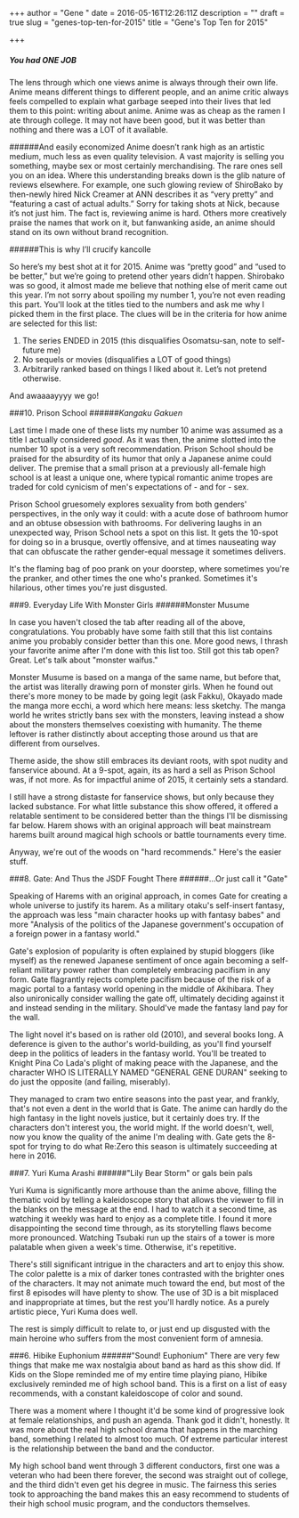 +++
author = "Gene "
date = 2016-05-16T12:26:11Z
description = ""
draft = true
slug = "genes-top-ten-for-2015"
title = "Gene's Top Ten for 2015"

+++


##### You had ONE JOB


The lens through which one views anime is always through their own life. Anime means different things to different people, and an anime critic always feels compelled to explain what garbage seeped into their lives that led them to this point: writing about anime. Anime was as cheap as the ramen I ate through college. It may not have been good, but it was better than nothing and there was a LOT of it available.

######And easily economized
Anime doesn’t rank high as an artistic medium, much less as even quality television. A vast majority is selling you something, maybe sex or most certainly merchandising. The rare ones sell you on an idea. Where this understanding breaks down is the glib nature of reviews elsewhere. For example, one such glowing review of ShiroBako by then-newly hired Nick Creamer at ANN describes it as “very pretty” and “featuring a cast of actual adults.” Sorry for taking shots at Nick, because it’s not just him. The fact is, reviewing anime is hard. Others more creatively praise the names that work on it, but fanwanking aside, an anime should stand on its own without brand recognition.

######This is why I’ll crucify kancolle

So here’s my best shot at it for 2015. Anime was “pretty good” and “used to be better,” but we’re going to pretend other years didn’t happen. Shirobako was so good, it almost made me believe that nothing else of merit came out this year. I’m not sorry about spoiling my number 1, you’re not even reading this part. You'll look at the titles tied to the numbers and ask me why I picked them in the first place. The clues will be in the criteria for how anime are selected for this list:

1.	The series ENDED in 2015 (this disqualifies Osomatsu-san, note to self- future me)
2.	No sequels or movies (disqualifies a LOT of good things)
3.	Arbitrarily ranked based on things I liked about it. Let’s not pretend otherwise.

And awaaaayyyy we go!

###10.  Prison School
######*Kangaku Gakuen*

Last time I made one of these lists my number 10 anime was assumed as a title I actually considered *good*. As it was then, the anime slotted into the number 10 spot is a very soft recommendation. Prison School should be praised for the absurdity of its humor that only a Japanese anime could deliver. The premise that a small prison at a previously all-female high school is at least a unique one, where typical romantic anime tropes are traded for cold cynicism of men's expectations of - and for - sex.

Prison School gruesomely explores sexuality from both genders' perspectives, in the only way it could: with a acute dose of bathroom humor and an obtuse obsession with bathrooms. For delivering laughs in an unexpected way, Prison School nets a spot on this list. It gets the 10-spot for doing so in a brusque, overtly offensive, and at times nauseating way that can obfuscate the rather gender-equal message it sometimes delivers.

It's the flaming bag of poo prank on your doorstep, where sometimes you're the pranker, and other times the one who's pranked. Sometimes it's hilarious, other times you're just disgusted.

###9. Everyday Life With Monster Girls
######Monster Musume

In case you haven't closed the tab after reading all of the above, congratulations. You probably have some faith still that this list contains anime you probably consider better than this one. More good news, I thrash your favorite anime after I'm done with this list too. Still got this tab open? Great. Let's talk about "monster waifus."

Monster Musume is based on a manga of the same name, but before that, the artist was literally drawing porn of monster girls. When he found out there's more money to be made by going legit (ask Fakku), Okayado made the manga more ecchi, a word which here means: less sketchy. The manga world he writes strictly bans sex with the monsters, leaving instead a show about the monsters themselves coexisting with humanity. The theme leftover is rather distinctly about accepting those around us that are different from ourselves.

Theme aside, the show still embraces its deviant roots, with spot nudity and fanservice abound. At a 9-spot, again, its as hard a sell as Prison School was, if not more. As for impactful anime of 2015, it certainly sets a standard.

I still have a strong distaste for fanservice shows, but only because they lacked substance. For what little substance this show offered, it offered a relatable sentiment to be considered better than the things I'll be dismissing far below. Harem shows with an original approach will beat mainstream harems built around magical high schools or battle tournaments every time.

Anyway, we're out of the woods on "hard recommends." Here's the easier stuff.

###8. Gate: And Thus the JSDF Fought There
######...Or just call it "Gate"

Speaking of Harems with an original approach, in comes Gate for creating a whole universe to justify its harem. As a military otaku's self-insert fantasy, the approach was less "main character hooks up with fantasy babes" and more "Analysis of the politics of the Japanese government's occupation of a foreign power in a fantasy world."

Gate's explosion of popularity is often explained by stupid bloggers (like myself) as the renewed Japanese sentiment of once again becoming a self-reliant military power rather than completely embracing pacifism in any form. Gate flagrantly rejects complete pacifism because of the risk of a magic portal to a fantasy world opening in the middle of Akihibara. They also unironically consider walling the gate off, ultimately deciding against it and instead sending in the military. Should've made the fantasy land pay for the wall.

The light novel it's based on is rather old (2010), and several books long. A deference is given to the author's world-building, as you'll find yourself deep in the politics of leaders in the fantasy world. You'll be treated to Knight Pina Co Lada's plight of making peace with the Japanese, and the character WHO IS LITERALLY NAMED "GENERAL GENE DURAN" seeking to do just the opposite (and failing, miserably).

They managed to cram two entire seasons into the past year, and frankly, that's not even a dent in the world that is Gate. The anime can hardly do the high fantasy in the light novels justice, but it certainly does try. If the characters don't interest you, the world might. If the world doesn't, well, now you know the quality of the anime I'm dealing with. Gate gets the 8-spot for trying to do what Re:Zero this season is ultimately succeeding at here in 2016.

###7. Yuri Kuma Arashi
######"Lily Bear Storm" or gals bein pals

Yuri Kuma is significantly more arthouse than the anime above, filling the thematic void by telling a kaleidoscope story that allows the viewer to fill in the blanks on the message at the end. I had to watch it a second time, as watching it weekly was hard to enjoy as a complete title. I found it more disappointing the second time through, as its storytelling flaws become more pronounced. Watching Tsubaki run up the stairs of a tower is more palatable when given a week's time. Otherwise, it's repetitive.

There's still significant intrigue in the characters and art to enjoy this show. The color palette is a mix of darker tones contrasted with the brighter ones of the characters. It may not animate much toward the end, but most of the first 8 episodes will have plenty to show. The use of 3D is a bit misplaced and inappropriate at times, but the rest you'll hardly notice. As a purely artistic piece, Yuri Kuma does well.

The rest is simply difficult to relate to, or just end up disgusted with the main heroine who suffers from the most convenient form of amnesia.

###6. Hibike Euphonium
######"Sound! Euphonium"
There are very few things that make me wax nostalgia about band as hard as this show did. If Kids on the Slope reminded me of my entire time playing piano, Hibike exclusively reminded me of high school band. This is a first on a list of easy recommends, with a constant kaleidoscope of color and sound.

There was a moment where I thought it'd be some kind of progressive look at female relationships, and push an agenda. Thank god it didn't, honestly. It was more about the real high school drama that happens in the marching band, something I related to almost too much. Of extreme particular interest is the relationship between the band and the conductor.

My high school band went through 3 different conductors, first one was a veteran who had been there forever, the second was straight out of college, and the third didn't even get his degree in music. The fairness this series took to approaching the band makes this an easy recommend to students of their high school music program, and the conductors themselves.

